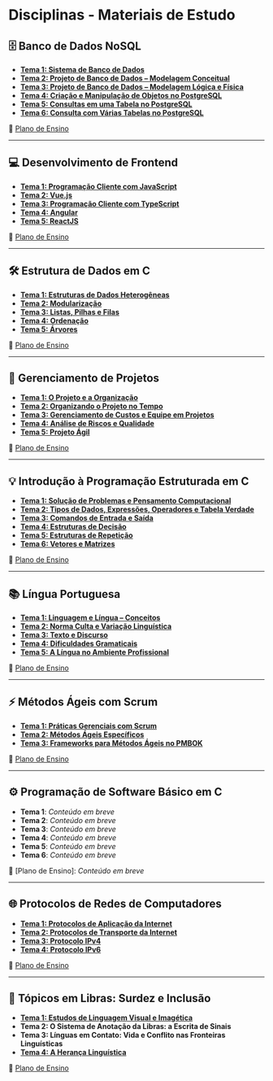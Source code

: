 # Disciplinas - Materiais de Estudo

## 🗄️ Banco de Dados NoSQL

- **[Tema 1: Sistema de Banco de Dados](https://stecine.azureedge.net/repositorio/04008/index.html)**
- **[Tema 2: Projeto de Banco de Dados – Modelagem Conceitual](https://stecine.azureedge.net/repositorio/04009/index.html)**
- **[Tema 3: Projeto de Banco de Dados – Modelagem Lógica e Física](https://stecine.azureedge.net/repositorio/04010/index.html)**
- **[Tema 4: Criação e Manipulação de Objetos no PostgreSQL](https://stecine.azureedge.net/repositorio/04011/index.html)**
- **[Tema 5: Consultas em uma Tabela no PostgreSQL](https://stecine.azureedge.net/repositorio/04013/index.html)**
- **[Tema 6: Consulta com Várias Tabelas no PostgreSQL](https://stecine.azureedge.net/repositorio/04012/index.html)**

📄 [Plano de Ensino](https://estudante.estacio.br/aura-repo/disciplinas/DGT1349/DGT1349_Plano_de_ensino.pdf)

---

## 💻 Desenvolvimento de Frontend

- **[Tema 1: Programação Cliente com JavaScript](https://stecine.azureedge.net/repositorio/programacao_cliente_com_javascript/index.html)**
- **[Tema 2: Vue.js](https://stecine.azureedge.net/repositorio/00212ti/04319/index.html)**
- **[Tema 3: Programação Cliente com TypeScript](https://stecine.azureedge.net/repositorio/00212ti/04318/index.html)**
- **[Tema 4: Angular](https://stecine.azureedge.net/repositorio/00212ti/04324/index.html)**
- **[Tema 5: ReactJS](https://stecine.azureedge.net/repositorio/00212ti/04321/index.html)**

📄 [Plano de Ensino](https://estudante.estacio.br/aura-repo/disciplinas/DGT1366/DGT1366_Plano_de_ensino.pdf)

---

## 🛠️ Estrutura de Dados em C

- **[Tema 1: Estruturas de Dados Heterogêneas](https://stecine.azureedge.net/repositorio/estruturas_dados_heterogeneas_v2/index.html)**
- **[Tema 2: Modularização](https://stecine.azureedge.net/repositorio/modularizacao/index.html)**
- **[Tema 3: Listas, Pilhas e Filas](https://stecine.azureedge.net/repositorio/listas_pilhas_e_filas/index.html)**
- **[Tema 4: Ordenação](https://stecine.azureedge.net/repositorio/ordenacao/index.html)**
- **[Tema 5: Árvores](https://stecine.azureedge.net/repositorio/arvores/index.html)**

📄 [Plano de Ensino](https://estudante.estacio.br/aura-repo/disciplinas/DGT0298/DGT0298_Plano_de_ensino.pdf)

---

## 📅 Gerenciamento de Projetos

- **[Tema 1: O Projeto e a Organização](https://stecine.azureedge.net/repositorio/00908/index.html)**
- **[Tema 2: Organizando o Projeto no Tempo](https://stecine.azureedge.net/repositorio/organizando_o_projeto_no_tempo/index.html)**
- **[Tema 3: Gerenciamento de Custos e Equipe em Projetos](https://stecine.azureedge.net/repositorio/gerenciamento_de_custos_e_equipe_em_projetos/index.html)**
- **[Tema 4: Análise de Riscos e Qualidade](https://stecine.azureedge.net/repositorio/analise_de_riscos_e_qualidade/index.html)**
- **[Tema 5: Projeto Ágil](https://stecine.azureedge.net/repositorio/projeto_agil/index.html)**

📄 [Plano de Ensino](https://estudante.estacio.br/aura-repo/disciplinas/DGT0031/DGT0031_Plano_de_ensino.pdf)

---

## 💡 Introdução à Programação Estruturada em C

- **[Tema 1: Solução de Problemas e Pensamento Computacional](https://stecine.azureedge.net/repositorio/00212ti/00012/index.html)**
- **[Tema 2: Tipos de Dados, Expressões, Operadores e Tabela Verdade](https://stecine.azureedge.net/repositorio/00212ti/00226/index.html)**
- **[Tema 3: Comandos de Entrada e Saída](https://stecine.azureedge.net/repositorio/00212ti/00144/index.html)**
- **[Tema 4: Estruturas de Decisão](https://stecine.azureedge.net/repositorio/00212ti/00163/index.html)**
- **[Tema 5: Estruturas de Repetição](https://stecine.azureedge.net/repositorio/00212ti/00332/index.html)**
- **[Tema 6: Vetores e Matrizes](https://stecine.azureedge.net/repositorio/00212ti/00404/index.html)**

📄 [Plano de Ensino](https://estudante.estacio.br/aura-repo/disciplinas/DGT0298/DGT0298_Plano_de_ensino.pdf)

---

## 📚 Língua Portuguesa

- **[Tema 1: Linguagem e Língua – Conceitos](https://stecine.azureedge.net/repositorio/00212ge/03959/index.html)**
- **[Tema 2: Norma Culta e Variação Linguística](https://stecine.azureedge.net/repositorio/00212ge/03960/index.html)**
- **[Tema 3: Texto e Discurso](https://stecine.azureedge.net/repositorio/00212ge/03961/index.html)**
- **[Tema 4: Dificuldades Gramaticais](https://stecine.azureedge.net/repositorio/00212ge/03962/index.html)**
- **[Tema 5: A Língua no Ambiente Profissional](https://stecine.azureedge.net/repositorio/00212ge/03963/index.html)**

📄 [Plano de Ensino](https://estudante.estacio.br/aura-repo/disciplinas/DGT0069/DGT0069_Plano_de_ensino.pdf)

---

## ⚡ Métodos Ágeis com Scrum

- **[Tema 1: Práticas Gerenciais com Scrum](https://stecine.azureedge.net/repositorio/00212ti/02719/index.html)**
- **[Tema 2: Métodos Ágeis Específicos](https://stecine.azureedge.net/repositorio/00212ti/03600/index.html)**
- **[Tema 3: Frameworks para Métodos Ágeis no PMBOK](https://stecine.azureedge.net/repositorio/00212ti/03601/index.html)**

📄 [Plano de Ensino](https://estudante.estacio.br/aura-repo/disciplinas/DGT1355/DGT1355_Plano_de_ensino.pdf)

---

## ⚙️ Programação de Software Básico em C

- **Tema 1**: *Conteúdo em breve*
- **Tema 2**: *Conteúdo em breve*
- **Tema 3**: *Conteúdo em breve*
- **Tema 4**: *Conteúdo em breve*
- **Tema 5**: *Conteúdo em breve*
- **Tema 6**: *Conteúdo em breve*

📄 [Plano de Ensino]: *Conteúdo em breve*

---

## 🌐 Protocolos de Redes de Computadores

- **[Tema 1: Protocolos de Aplicação da Internet](https://stecine.azureedge.net/repositorio/01907/index.html)**
- **[Tema 2: Protocolos de Transporte da Internet](https://stecine.azureedge.net/repositorio/01908/index.html)**
- **[Tema 3: Protocolo IPv4](https://stecine.azureedge.net/repositorio/01905/index.html)**
- **[Tema 4: Protocolo IPv6](https://stecine.azureedge.net/repositorio/01906/index.html)**

📄 [Plano de Ensino](https://estudante.estacio.br/aura-repo/disciplinas/DGT1345/DGT1345_Plano_de_ensino.pdf)

---

## 👐 Tópicos em Libras: Surdez e Inclusão

- **[Tema 1: Estudos de Linguagem Visual e Imagética](https://stecine.azureedge.net/repositorio/estudos_de_linguagem_visual_e_imagetica/index.html)**
- **Tema 2: O Sistema de Anotação da Libras: a Escrita de Sinais**
- **Tema 3: Línguas em Contato: Vida e Conflito nas Fronteiras Linguísticas**
- **[Tema 4: A Herança Linguística](https://stecine.azureedge.net/repositorio/a_heranca_linguistica/index.html)**

📄 [Plano de Ensino](https://estudante.estacio.br/aura-repo/disciplinas/DGT0041/DGT0041_Plano_de_ensino.pdf)
